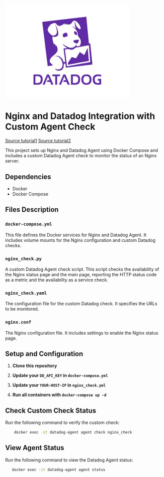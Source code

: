 <p align="left">
 <img width="400px" src="dd_logo.jpg" alt="qr"/>
</p>


# Nginx and Datadog Integration with Custom Agent Check
[Source tutorial1](https://github.com/DataDog/docker-compose-example "GitHub_Datadog")
[Source tutorial2](https://www.devopsschool.com/blog/how-to-install-configure-datadog-integration-with-apache-httpd/ "DevOpsScholl")

This project sets up Nginx and Datadog Agent using Docker Compose and includes a custom Datadog Agent check to monitor the status of an Nginx server.

## Dependencies

- Docker
- Docker Compose

## Files Description

### `docker-compose.yml`

This file defines the Docker services for Nginx and Datadog Agent. It includes volume mounts for the Nginx configuration and custom Datadog checks.

### `nginx_check.py`

A custom Datadog Agent check script. This script checks the availability of the Nginx status page and the main page, reporting the HTTP status code as a metric and the availability as a service check.

### `nginx_check.yaml`

The configuration file for the custom Datadog check. It specifies the URLs to be monitored.

### `nginx.conf`

The Nginx configuration file. It includes settings to enable the Nginx status page.

## Setup and Configuration

1. **Clone this repository**

2. **Update your `DD_API_KEY` in `docker-compose.yml`**

2. **Update your `YOUR-HOST-IP` in `nginx_check.yml`**

4. **Run all containers with `docker-compose up -d`**


## Check Custom Check Status

Run the following command to verify the custom check:

```sh
    docker exec -it datadog-agent agent check nginx_check
```

## View Agent Status

Run the following command to view the Datadog Agent status:

```sh
   docker exec -it datadog-agent agent status
```

